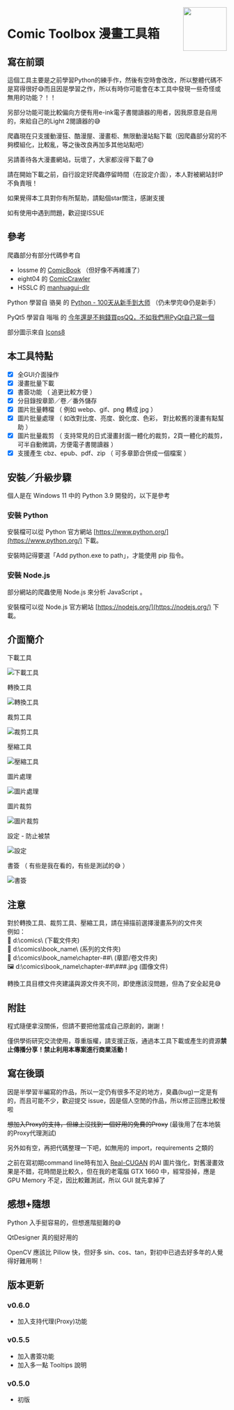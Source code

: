 <img src="uis/resources/icon.png" align="right" width="100"/>

# Comic Toolbox 漫畫工具箱

## 寫在前頭

這個工具主要是之前學習Python的練手作，然後有空時會改改，所以整體代碼不是寫得很好😅而且因是學習之作，所以有時你可能會在本工具中發現一些奇怪或無用的功能？！！

另部分功能可能比較偏向方便有用e-ink電子書閱讀器的用者，因我原意是自用的，來給自己的Light 2閱讀器的😅

爬蟲現在只支援動漫狂、酷漫屋、漫畫柜、無限動漫站點下載（因爬蟲部分寫的不夠模組化，比較亂，等之後改良再加多其他站點吧）

另請善待各大漫畫網站，玩壞了，大家都沒得下載了😅

請在開始下載之前，自行設定好爬蟲停留時間（在設定介面），本人對被網站封IP不負責哦！

如果覺得本工具對你有所幫助，請點個star關注，感謝支援

如有使用中遇到問題，歡迎提ISSUE

## 參考

爬蟲部分有部分代碼參考自 

- lossme 的 [ComicBook](https://github.com/lossme/ComicBook) （但好像不再維護了）
- eight04 的 [ComicCrawler](https://github.com/eight04/ComicCrawler)
- HSSLC 的 [manhuagui-dlr](https://github.com/HSSLC/manhuagui-dlr)

Python 學習自 骆昊 的 [Python - 100天从新手到大师](https://github.com/jackfrued/Python-100-Days) （仍未學完😅仍是新手）

PyQt5 學習自 嗡嗡 的 [今年還是不夠錢買psQQ，不如我們用PyQt自己寫一個](https://www.wongwonggoods.com/category/portfolio/13th_ironman/)

部分圖示來自 [Icons8](https://icons8.com/icon/set/show/ios-glyphs)

## 本工具特點

- [x] 全GUI介面操作
- [x] 漫畫批量下載
- [x] 書簽功能 （ 追更比較方便 ）
- [x] 分目錄按章節／卷／番外儲存
- [x] 圖片批量轉檔 （ 例如 webp、gif、png 轉成 jpg ）
- [x] 圖片批量處理 （ 如改對比度、亮度、銳化度、色彩， 對比較舊的漫畫有點幫助 ）
- [x] 圖片批量裁剪 （ 支持常見的日式漫畫封面一體化的裁剪，2頁一體化的裁剪，可半自動微調，方便電子書閱讀器 ）
- [x] 支援產生 cbz、epub、pdf、zip （ 可多章節合併成一個檔案 ）

## 安裝／升級步驟

個人是在 Windows 11 中的 Python 3.9 開發的，以下是參考

### 安裝 Python

安裝檔可以從 Python 官方網站 [https://www.python.org/](https://www.python.org/) 下載。

安裝時記得要選「Add python.exe to path」，才能使用 pip 指令。

### 安裝 Node.js

部分網站的爬蟲使用 Node.js 來分析 JavaScript 。

安裝檔可以從 Node.js 官方網站 [https://nodejs.org/](https://nodejs.org/) 下載。

## 介面簡介

下載工具

![下載工具](screenshots/downloader.jpg "下載工具")

轉換工具

![轉換工具](screenshots/converter.jpg "轉換工具")

裁剪工具

![裁剪工具](screenshots/cropper.jpg "裁剪工具")

壓縮工具

![壓縮工具](screenshots/archiver.jpg "壓縮工具")

圖片處理

![圖片處理](screenshots/image_filter.jpg "圖片處理")

圖片裁剪

![圖片裁剪](screenshots/image_cropper.jpg "圖片裁剪")

設定 - 防止被禁

![設定](screenshots/settings_anti-ban.jpg "設定")

書簽 （ 有些是我在看的，有些是測試的😅 ）

![書簽](screenshots/bookmarks.jpg "書簽")

## 注意

對於轉換工具、裁剪工具、壓縮工具，請在掃描前選擇漫畫系列的文件夾\
例如：\
📁 d:\comics\  (下載文件夾)\
📁 d:\comics\book_name\  (系列的文件夾)\
📁 d:\comics\book_name\chapter-##\  (章節/卷文件夾)\
🖼 d:\comics\book_name\chapter-##\\###.jpg  (圖像文件)

轉換工具目標文件夾建議與源文件夾不同，即使應該沒問題，但為了安全起見😅

## 附註

程式隨便拿沒關係，但請不要把他當成自己原創的，謝謝！

僅供學術研究交流使用，尊重版權，請支援正版，通過本工具下載或產生的資源**禁止傳播分享！禁止利用本專案進行商業活動！**

## 寫在後頭

因是半學習半編寫的作品，所以一定仍有很多不足的地方，臭蟲(bug)一定是有的，而且可能不少，歡迎提交 issue，因是個人空閒的作品，所以修正回應比較慢啦

~~想加入Proxy的支持，但線上沒找到一個好用的免費的Proxy~~ (最後用了在本地裝的Proxy代理測試)

另外如有空，再把代碼整理一下吧，如無用的 import，requirements 之類的

之前在寫初期command line時有加入 [Real-CUGAN](https://github.com/bilibili/ailab/tree/main/Real-CUGAN) 的AI 圖片強化，對舊漫畫效果是不錯，花時間是比較久，但在我的老電腦 GTX 1660 中，經常掛掉，應是GPU Memory 不足，因比較難測試，所以 GUI 就先拿掉了

## 感想+隨想

Python 入手挺容易的，但想進階挺難的😅

QtDesigner 真的挺好用的

OpenCV 應該比 Pillow 快，但好多 sin、cos、tan，對初中已過去好多年的人覺得好難用啊！

## 版本更新

### v0.6.0

- 加入支持代理(Proxy)功能

### v0.5.5

- 加入書簽功能
- 加入多一點 Tooltips 說明

### v0.5.0

- 初版